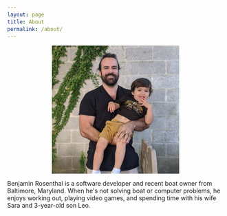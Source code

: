 ```yaml
---
layout: page
title: About
permalink: /about/
---
```


<figure>
  <a href= "/assets/images/home/profile-full.jpg" target="_blank">
    <img src="/assets/images/home/profile.jpg">
  </a>
</figure>

Benjamin Rosenthal is a software developer and recent boat owner from Baltimore, Maryland. When he's not solving boat or computer problems, he enjoys working out, playing video games, and spending time with his wife Sara and 3-year-old son Leo.

<style>
  img {
      display: block;
      margin-left: auto;
      margin-right: auto;
      width: 70%;
  }
</style>